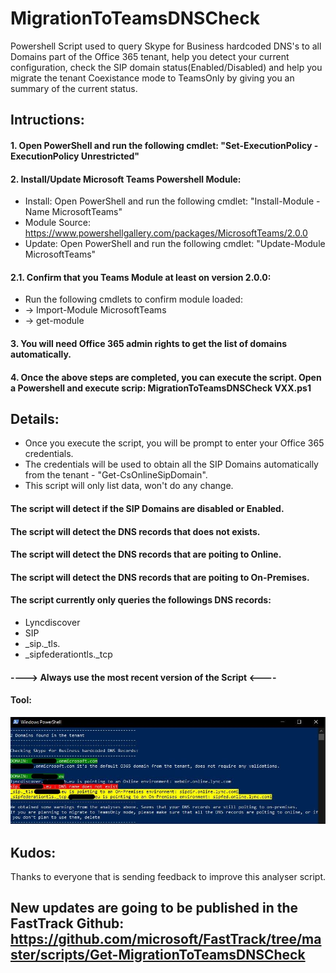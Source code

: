 # MigrationToTeamsDNSCheck
Powershell Script used to query Skype for Business hardcoded DNS's to all Domains part of the Office 365 tenant, help you detect your current configuration, check the SIP domain status(Enabled/Disabled) and help you migrate the tenant Coexistance mode to TeamsOnly by giving you an summary of the current status.
##  Intructions: 
####  1. Open PowerShell and run the following cmdlet: "Set-ExecutionPolicy -ExecutionPolicy Unrestricted"
####  2. Install/Update Microsoft Teams Powershell Module: 
- Install: Open PowerShell and run the following cmdlet: "Install-Module -Name MicrosoftTeams"
- Module Source: https://www.powershellgallery.com/packages/MicrosoftTeams/2.0.0
- Update: Open PowerShell and run the following cmdlet: "Update-Module MicrosoftTeams"
####  2.1. Confirm that you Teams Module at least on version 2.0.0:
- Run the following cmdlets to confirm module loaded:
- -> Import-Module MicrosoftTeams
- -> get-module
####  3. You will need Office 365 admin rights to get the list of domains automatically.
####  4. Once the above steps are completed, you can execute the script. Open a Powershell and execute scrip: MigrationToTeamsDNSCheck VXX.ps1
####
##  Details: 
- Once you execute the script, you will be prompt to enter your Office 365 credentials.
- The credentials will be used to obtain all the SIP Domains automatically from the tenant - "Get-CsOnlineSipDomain".
- This script will only list data, won't do any change.
#### The script will detect if the SIP Domains are disabled or Enabled.
#### The script will detect the DNS records that does not exists.
#### The script will detect the DNS records that are poiting to Online.
#### The script will detect the DNS records that are poiting to On-Premises.
#### The script currently only queries the followings DNS records:
- Lyncdiscover
- SIP
- _sip._tls.
-  _sipfederationtls._tcp
####
#### ----> Always use the most recent version of the Script <----
#### Tool:
![Tool](https://github.com/tiagoroxo/MigrationToTeamsDNSCheck/blob/main/tool.JPG?raw=true)
##  Kudos:
Thanks to everyone that is sending feedback to improve this analyser script.

## New updates are going to be published in the FastTrack Github: https://github.com/microsoft/FastTrack/tree/master/scripts/Get-MigrationToTeamsDNSCheck
